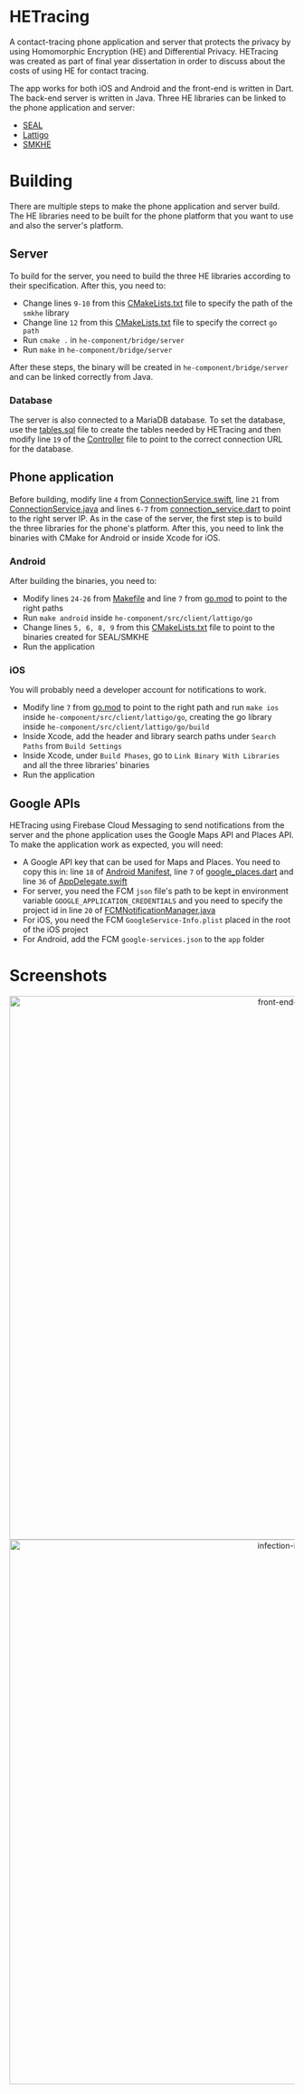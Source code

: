# HETracing
A contact-tracing phone application and server that protects the privacy by using Homomorphic Encryption (HE) and Differential Privacy. HETracing was created as part of final year dissertation in order to discuss about the costs of using HE for contact tracing.

The app works for both iOS and Android and the front-end is written in Dart. The back-end server is written in Java. Three HE libraries can be linked to the phone application and server:
 - [SEAL](https://github.com/microsoft/SEAL)
 - [Lattigo](https://github.com/tuneinsight/lattigo)
 - [SMKHE](https://github.com/andru47/smkhe)

# Building
There are multiple steps to make the phone application and server build. The HE libraries need to be built for the phone platform that you want to use and also the server's platform.

## Server
To build for the server, you need to build the three HE libraries according to their specification. After this, you need to:
 - Change lines `9-10` from this [CMakeLists.txt](he-component/bridge/server/CMakeLists.txt) file to specify the path of the `smkhe` library
 - Change line `12` from this [CMakeLists.txt](he-component/src/server/lattigo/go/CMakeLists.txt) file to specify the correct `go path`
 - Run `cmake .` in `he-component/bridge/server`
 - Run `make` in `he-component/bridge/server`

After these steps, the binary will be created in `he-component/bridge/server` and can be linked correctly from Java.

### Database
The server is also connected to a MariaDB database. To set the database, use the [tables.sql](backend-server/tables.sql) file to create the tables needed by HETracing and then modify line `19` of the [Controller](backend-server/src/main/java/dissertation/backend/database/Controller.java) file to
point to the correct connection URL for the database. 

## Phone application
Before building, modify line `4` from [ConnectionService.swift](phone-app/ios/Runner/background/ConnectionService.swift), line `21` from [ConnectionService.java](phone-app/android/app/src/main/java/com/example/phone_app/background/ConnectionService.java) and lines `6-7` from [connection_service.dart](phone-app/lib/util/connection_service.dart) to point to the right server IP. 
As in the case of the server, the first step is to build the three libraries for the phone's platform. After this, you need to link the binaries with CMake for Android or inside Xcode for iOS.

### Android
After building the binaries, you need to:
 - Modify lines `24-26` from [Makefile](he-component/src/client/lattigo/go/Makefile) and line `7` from [go.mod](he-component/src/client/lattigo/go/go.mod) to point to the right paths
 - Run `make android` inside `he-component/src/client/lattigo/go`
 - Change lines `5, 6, 8, 9` from this [CMakeLists.txt](he-component/bridge/android/CMakeLists.txt) file to point to the binaries created for SEAL/SMKHE
 - Run the application

### iOS
You will probably need a developer account for notifications to work.

 - Modify line `7` from [go.mod](he-component/src/client/lattigo/go/go.mod) to point to the right path and run `make ios` inside `he-component/src/client/lattigo/go`, creating the go library inside `he-component/src/client/lattigo/go/build`
 - Inside Xcode, add the header and library search paths under `Search Paths` from `Build Settings`
 - Inside Xcode, under `Build Phases`, go to `Link Binary With Libraries` and all the three libraries' binaries
 - Run the application

## Google APIs
HETracing using Firebase Cloud Messaging to send notifications from the server and the phone application uses the Google Maps API and Places API. To make the application work as expected, you will need:
 - A Google API key that can be used for Maps and Places. You need to copy this in: line `18` of [Android Manifest](phone-app/android/app/src/main/AndroidManifest.xml), line `7` of [google_places.dart](phone-app/lib/util/google_places.dart)
and line `36` of [AppDelegate.swift](phone-app/ios/Runner/AppDelegate.swift)
 - For server, you need the FCM `json` file's path to be kept in environment variable `GOOGLE_APPLICATION_CREDENTIALS` and you need to specify the project id in line `20` of [FCMNotificationManager.java](backend-server/src/main/java/dissertation/backend/notification/FCMNotificationManager.java) 
 - For iOS, you need the FCM `GoogleService-Info.plist` placed in the root of the iOS project
 - For Android, add the FCM `google-services.json` to the `app` folder

# Screenshots
<p align="center">
<img width="959" alt="front-end-new" src="https://user-images.githubusercontent.com/47646359/165987510-cb7a4c8f-8cab-4612-8329-fa5253d3f276.png">
<img width="961" alt="infection-index" src="https://user-images.githubusercontent.com/47646359/165987562-5516f4f9-0f57-49a9-b238-5a7d880342e5.png">
</p>
